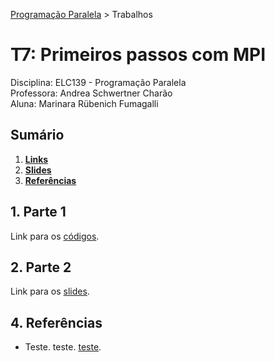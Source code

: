 [Programação Paralela](https://github.com/AndreaInfUFSM/elc139-2018a) > Trabalhos

# T7: Primeiros passos com MPI

Disciplina: ELC139 - Programação Paralela  
Professora: Andrea Schwertner Charão  
Aluna: Marinara Rübenich Fumagalli

## Sumário
1. [**Links**](#1-links)      
2. [**Slides**](#2-slides)     
3. [**Referências**](#3-referências)  

## 1. Parte 1
Link para os [códigos](Códigos).  

## 2. Parte 2
Link para os [slides](Slides).

## 4. Referências
- Teste. teste. [teste](https://www.ibm.com/support/knowledgecenter/SSGH2K_13.1.3/com.ibm.xlc1313.aix.doc/compiler_ref/prag_omp_atomic.html).
